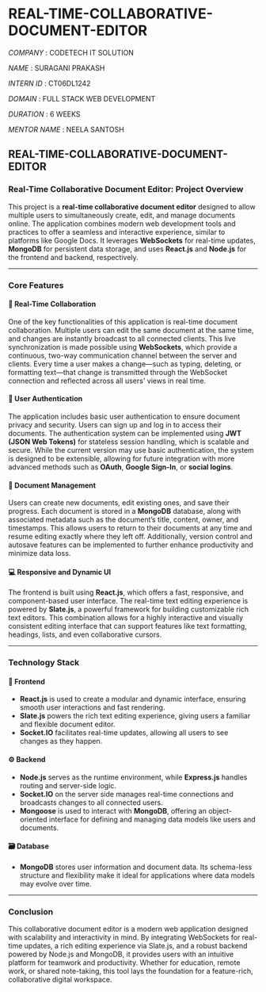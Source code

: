 # REAL-TIME-COLLABORATIVE-DOCUMENT-EDITOR

*COMPANY* : CODETECH IT SOLUTION

*NAME* : SURAGANI PRAKASH

*INTERN ID* : CT06DL1242

*DOMAIN* : FULL STACK WEB DEVELOPMENT

*DURATION* : 6 WEEKS

*MENTOR NAME* : NEELA SANTOSH

## REAL-TIME-COLLABORATIVE-DOCUMENT-EDITOR

### **Real-Time Collaborative Document Editor: Project Overview**

This project is a **real-time collaborative document editor** designed to allow multiple users to simultaneously create, edit, and manage documents online. The application combines modern web development tools and practices to offer a seamless and interactive experience, similar to platforms like Google Docs. It leverages **WebSockets** for real-time updates, **MongoDB** for persistent data storage, and uses **React.js** and **Node.js** for the frontend and backend, respectively.

---

### **Core Features**

#### 📝 **Real-Time Collaboration**

One of the key functionalities of this application is real-time document collaboration. Multiple users can edit the same document at the same time, and changes are instantly broadcast to all connected clients. This live synchronization is made possible using **WebSockets**, which provide a continuous, two-way communication channel between the server and clients. Every time a user makes a change—such as typing, deleting, or formatting text—that change is transmitted through the WebSocket connection and reflected across all users' views in real time.

#### 🔐 **User Authentication**

The application includes basic user authentication to ensure document privacy and security. Users can sign up and log in to access their documents. The authentication system can be implemented using **JWT (JSON Web Tokens)** for stateless session handling, which is scalable and secure. While the current version may use basic authentication, the system is designed to be extensible, allowing for future integration with more advanced methods such as **OAuth**, **Google Sign-In**, or **social logins**.

#### 📄 **Document Management**

Users can create new documents, edit existing ones, and save their progress. Each document is stored in a **MongoDB** database, along with associated metadata such as the document’s title, content, owner, and timestamps. This allows users to return to their documents at any time and resume editing exactly where they left off. Additionally, version control and autosave features can be implemented to further enhance productivity and minimize data loss.

#### 💻 **Responsive and Dynamic UI**

The frontend is built using **React.js**, which offers a fast, responsive, and component-based user interface. The real-time text editing experience is powered by **Slate.js**, a powerful framework for building customizable rich text editors. This combination allows for a highly interactive and visually consistent editing interface that can support features like text formatting, headings, lists, and even collaborative cursors.

---

### **Technology Stack**

#### 🔧 **Frontend**

* **React.js** is used to create a modular and dynamic interface, ensuring smooth user interactions and fast rendering.
* **Slate.js** powers the rich text editing experience, giving users a familiar and flexible document editor.
* **Socket.IO** facilitates real-time updates, allowing all users to see changes as they happen.

#### ⚙️ **Backend**

* **Node.js** serves as the runtime environment, while **Express.js** handles routing and server-side logic.
* **Socket.IO** on the server side manages real-time connections and broadcasts changes to all connected users.
* **Mongoose** is used to interact with **MongoDB**, offering an object-oriented interface for defining and managing data models like users and documents.

#### 🗃️ **Database**

* **MongoDB** stores user information and document data. Its schema-less structure and flexibility make it ideal for applications where data models may evolve over time.

---

### **Conclusion**

This collaborative document editor is a modern web application designed with scalability and interactivity in mind. By integrating WebSockets for real-time updates, a rich editing experience via Slate.js, and a robust backend powered by Node.js and MongoDB, it provides users with an intuitive platform for teamwork and productivity. Whether for education, remote work, or shared note-taking, this tool lays the foundation for a feature-rich, collaborative digital workspace.

